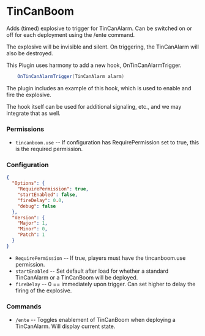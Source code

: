 # TinCanBoom

Adds (timed) explosive to trigger for TinCanAlarm.  Can be switched on or off for each deployment using the /ente command.

The explosive will be invisible and silent.  On triggering, the TinCanAlarm will also be destroyed.

This Plugin uses harmony to add a new hook, OnTinCanAlarmTrigger.

```cs
    OnTinCanAlarmTrigger(TinCanAlarm alarm)
```

The plugin includes an example of this hook, which is used to enable and fire the explosive.

The hook itself can be used for additional signaling, etc., and we may integrate that as well.

### Permissions

   - `tincanboom.use` -- If configuration has RequirePermission set to true, this is the required permission.

### Configuration
```json
{
  "Options": {
    "RequirePermission": true,
    "startEnabled": false,
    "fireDelay": 0.0,
    "debug": false
  },
  "Version": {
    "Major": 1,
    "Minor": 0,
    "Patch": 1
  }
}
```

  - `RequirePermission` -- If true, players must have the tincanboom.use permission.
  - `startEnabled` -- Set default after load for whether a standard TinCanAlarm or a TinCanBoom will be deployed.
  - `fireDelay` -- 0 == immediately upon trigger.  Can set higher to delay the firing of the explosive.

### Commands

  - `/ente` -- Toggles enablement of TinCanBoom when deploying a TinCanAlarm.  Will display current state.

